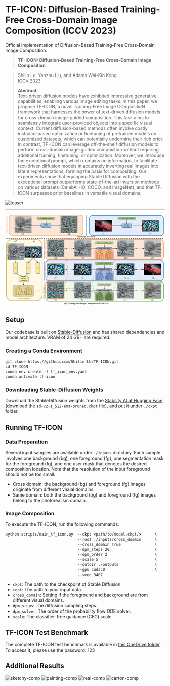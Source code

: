 # TF-ICON: Diffusion-Based Training-Free Cross-Domain Image Composition (ICCV 2023)

Official implementation of Diffusion-Based Training-Free Cross-Domain Image Composition.

> **TF-ICON: Diffusion-Based Training-Free Cross-Domain Image Composition**<br>
<!-- > [Gwanghyun Kim](https://gwang-kim.github.io/), Taesung Kwon, [Jong Chul Ye](https://bispl.weebly.com/professor.html) <br> -->
> Shilin Lu, Yanzhu Liu, and Adams Wai-Kin Kong <br>
> ICCV 2023
> 
>**Abstract**: <br>
Text-driven diffusion models have exhibited impressive generative capabilities, enabling various image editing tasks. In this paper, we propose TF-ICON, a novel Training-Free Image COmpositioN framework that harnesses the power of text-driven diffusion models for cross-domain image-guided composition. This task aims to seamlessly integrate user-provided objects into a specific visual context. Current diffusion-based methods often involve costly instance-based optimization or finetuning of pretrained models on customized datasets, which can potentially undermine their rich prior. In contrast, TF-ICON can leverage off-the-shelf diffusion models to perform cross-domain image-guided composition without requiring additional training, finetuning, or optimization. Moreover, we introduce the exceptional prompt, which contains no information, to facilitate text-driven diffusion models in accurately inverting real images into latent representations, forming the basis for compositing. Our experiments show that equipping Stable Diffusion with the exceptional prompt outperforms state-of-the-art inversion methods on various datasets (CelebA-HQ, COCO, and ImageNet), and that TF-ICON surpasses prior baselines in versatile visual domains.

<!-- ## [<a href="https://pnp-diffusion.github.io/" target="_blank">Project Page</a>] [<a href="https://github.com/MichalGeyer/pnp-diffusers" target="_blank">Diffusers Implementation</a>] -->

<!-- [![arXiv](https://img.shields.io/badge/arXiv-PnP-b31b1b.svg)](https://arxiv.org/abs/2211.12572) [![Hugging Face Spaces](https://img.shields.io/badge/%F0%9F%A4%97%20Hugging%20Face-Spaces-blue)](https://huggingface.co/spaces/hysts/PnP-diffusion-features) <a href="https://replicate.com/arielreplicate/plug_and_play_image_translation"><img src="https://replicate.com/arielreplicate/plug_and_play_image_translation/badge"></a> [![TI2I](https://img.shields.io/badge/benchmarks-TI2I-blue)](https://www.dropbox.com/sh/8giw0uhfekft47h/AAAF1frwakVsQocKczZZSX6La?dl=0) -->

![teaser](assets/tf-icon.png)

---

</div>

![framework](assets/framework_vector.png)

<!-- # Updates:

**19/06/23** 🧨 Diffusers implementation of Plug-and-Play is available [here](https://github.com/MichalGeyer/pnp-diffusers). -->

<!-- ## TODO:
- [ ] Diffusers support and pipeline integration
- [ ] Gradio demo
- [ ] Release TF-ICON Test Benchmark -->


<!-- ## Usage

**To plug-and-play diffusion features, please follow these steps:**

1. [Setup](#setup)
2. [Feature extraction](#feature-extraction)
3. [Running PnP](#running-pnp)
4. [TI2I Benchmarks](#ti2i-benchmarks) -->


## Setup

Our codebase is built on [Stable-Diffusion](https://github.com/Stability-AI/stablediffusion)
and has shared dependencies and model architecture. VRAM of 24 GB+ are required. 

### Creating a Conda Environment

```
git clone https://github.com/Shilin-LU/TF-ICON.git
cd TF-ICON
conda env create -f tf_icon_env.yaml
conda activate tf-icon
```

### Downloading Stable-Diffusion Weights

Download the StableDiffusion weights from the [Stability AI at Hugging Face](https://huggingface.co/stabilityai/stable-diffusion-2-1-base/blob/main/v2-1_512-ema-pruned.ckpt)
(download the `sd-v2-1_512-ema-pruned.ckpt` file), and put it under `./ckpt` folder.

## Running TF-ICON

### Data Preparation

Several input samples are available under `./inputs` directory. Each sample involves one background (bg), one foreground (fg), one segmentation mask for the foreground (fg), and one user mask that denotes the desired composition location. Note that the resolution of the input foreground should not be too small. 

- Cross domain: the background (bg) and foreground (fg) images originate from different visual domains.
- Same domain: both the background (bg) and foreground (fg) images belong to the photorealism domain.

### Image Composition
To execute the TF-ICON, run the following commands:

```
python scripts/main_tf_icon.py  --ckpt <path/to/model.ckpt/>      \
                                --root ./inputs/cross_domain      \
                                --cross_domain True               \
                                --dpm_steps 20                    \
                                --dpm_order 2                     \
                                --scale 5                         \
                                --outdir ./outputs                \
                                --gpu cuda:0                      \
                                --seed 3407                         
```
- `ckpt`: The path to the checkpoint of Stable Diffusion.
- `root`: The path to your input data.
- `cross_domain`: Setting if the foreground and background are from different visual domains. 
- `dpm_steps`: The diffusion sampling steps.
- `dpm_solver`: The order of the probability flow ODE solver.
- `scale`: The classifier-free guidance (CFG) scale.


## TF-ICON Test Benchmark

The complete TF-ICON test benchmark is available in [this OneDrive folder](https://entuedu-my.sharepoint.com/:f:/g/personal/shilin002_e_ntu_edu_sg/EmmCgLm_3OZCssqjaGdvjMwBoD61o_MYFXPoH_pwqiG17Q?e=DWptYP). To access it, please use the password: 123


<!-- You can find the **Wild-TI2I**, **ImageNetR-TI2I** and **ImageNetR-Fake-TI2I** benchmarks in [this dropbox folder](https://www.dropbox.com/sh/8giw0uhfekft47h/AAAF1frwakVsQocKczZZSX6La?dl=0). The translation prompts and all the necessary configs (e.g. seed, generation prompt, guidance image path) are provided in a yaml file in each benchmark folder. -->

<!-- 
## Citation
If you find the code useful for your research, please consider citing
```
@InProceedings{Tumanyan_2023_CVPR,
    author    = {Tumanyan, Narek and Geyer, Michal and Bagon, Shai and Dekel, Tali},
    title     = {Plug-and-Play Diffusion Features for Text-Driven Image-to-Image Translation},
    booktitle = {Proceedings of the IEEE/CVF Conference on Computer Vision and Pattern Recognition (CVPR)},
    month     = {June},
    year      = {2023},
    pages     = {1921-1930}
}
``` -->
## Additional Results
![sketchy-comp](assets/Additional_composition_ske.png)
![painting-comp](assets/Additional_composition_oil.png)
![real-comp](assets/Additional_composition_real1.png)
![carton-comp](assets/Additional_composition_carton.png)

